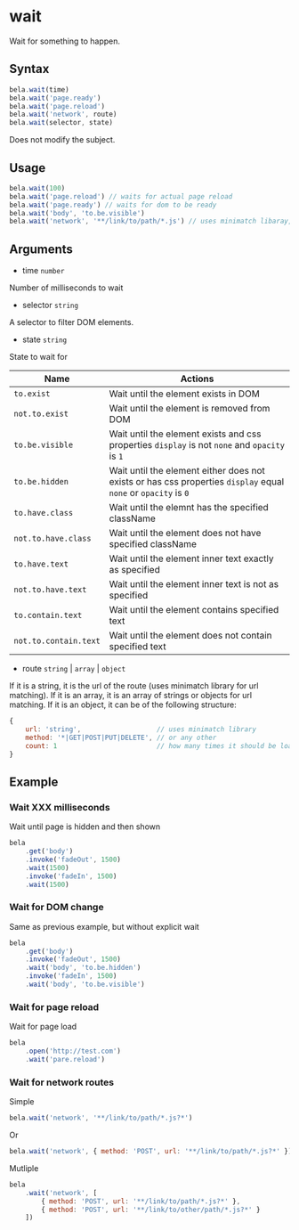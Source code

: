 # wait

Wait for something to happen.

## Syntax

```js
bela.wait(time)
bela.wait('page.ready')
bela.wait('page.reload')
bela.wait('network', route)
bela.wait(selector, state)
```
Does not modify the subject.

## Usage

```js
bela.wait(100)
bela.wait('page.reload') // waits for actual page reload
bela.wait('page.ready') // waits for dom to be ready
bela.wait('body', 'to.be.visible')
bela.wait('network', '**/link/to/path/*.js') // uses minimatch libaray, see https://github.com/motemen/minimatch-cheat-sheet
```

## Arguments

- time `number`

Number of milliseconds to wait

- selector `string`

A selector to filter DOM elements.

- state `string`

State to wait for

| Name | Actions |
| ---- | ------- |
| `to.exist` | Wait until the element exists in DOM |
| `not.to.exist` | Wait until the element is removed from DOM |
| `to.be.visible` | Wait until the element exists and css properties `display` is not `none` and `opacity` is `1` |
| `to.be.hidden` | Wait until the element either does not exists or has css properties `display` equal `none` or  `opacity` is `0`
| `to.have.class` | Wait until the elemnt has the specified className |
| `not.to.have.class` | Wait until the element does not have specified className |
| `to.have.text` | Wait until the element inner text exactly as specified |
| `not.to.have.text` | Wait until the element inner text is not as specified |
| `to.contain.text` | Wait until the element contains specified text |
| `not.to.contain.text` | Wait until the element does not contain specified text |

- route `string` | `array` | `object`

If it is a string, it is the url of the route (uses minimatch library for url matching). If it is an array, it is an array of
strings or objects for url matching. If it is an object, it can be of the following structure:
```js
{
    url: 'string',                   // uses minimatch library
    method: '*|GET|POST|PUT|DELETE', // or any other
    count: 1                         // how many times it should be loaded
}

```

## Example

### Wait XXX milliseconds

Wait until page is hidden and then shown

```js
bela
    .get('body')
    .invoke('fadeOut', 1500)
    .wait(1500)
    .invoke('fadeIn', 1500)
    .wait(1500)
```

### Wait for DOM change

Same as previous example, but without explicit wait

```js
bela
    .get('body')
    .invoke('fadeOut', 1500)
    .wait('body', 'to.be.hidden')
    .invoke('fadeIn', 1500)
    .wait('body', 'to.be.visible')
```

### Wait for page reload

Wait for page load

```js
bela
    .open('http://test.com')
    .wait('pare.reload')
```

### Wait for network routes

Simple

```js
bela.wait('network', '**/link/to/path/*.js?*')
```
 Or

```js
bela.wait('network', { method: 'POST', url: '**/link/to/path/*.js?*' })
```

Mutliple

```js
bela
    .wait('network', [
        { method: 'POST', url: '**/link/to/path/*.js?*' },
        { method: 'POST', url: '**/link/to/other/path/*.js?*' }
    ])
```
